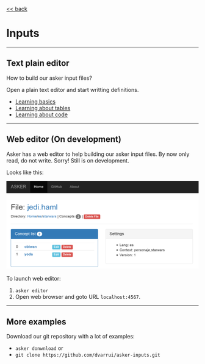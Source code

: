 
[<< back](../../README.md)

# Inputs

---

## Text plain editor

How to build our asker input files?

Open a plain text editor and start writting definitions.
* [Learning basics](learn.md)
* [Learning about tables](tables.md)
* [Learning about code](code.md)

---

## Web editor (On development)

Asker has a web editor to help building our asker input files.
By now only read, do not write. Sorry! Still is on development.

Looks like this:

![](../images/web-editor.png)

To launch web editor:
1. `asker editor`
1. Open web browser and goto URL `localhost:4567`.

---

## More examples

Download our git repository with a lot of examples:
* `asker donwnload` or
* `git clone https://github.com/dvarrui/asker-inputs.git`
